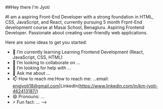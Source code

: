 ##Hey there  I'm Jyoti 

#I am a aspiring Front-End Developer with a strong foundation in HTML, CSS, JavaScript, and React, currently pursuing 5 month Frpnt-End development course at Masai School, Benagluru. Aspiring Frontend Developer. Passionate about creating user-friendly web applications.

Here are some ideas to get you started:

- 🌱 I’m currently learning Learning Frontend Development (React, JavaScript, CSS, HTML)
- 👯 I’m looking to collaborate on ...
- 🤔 I’m looking for help with ...
- 💬 Ask me about ...
- 📫 How to reach me:How to reach me: ...email: engjyoti18@gmail.com|LinkedIn(https://www.linkedin.com/in/km-jyoti-462413187/)
- 😄 Pronouns: ...
- ⚡ Fun fact: ...
-->
